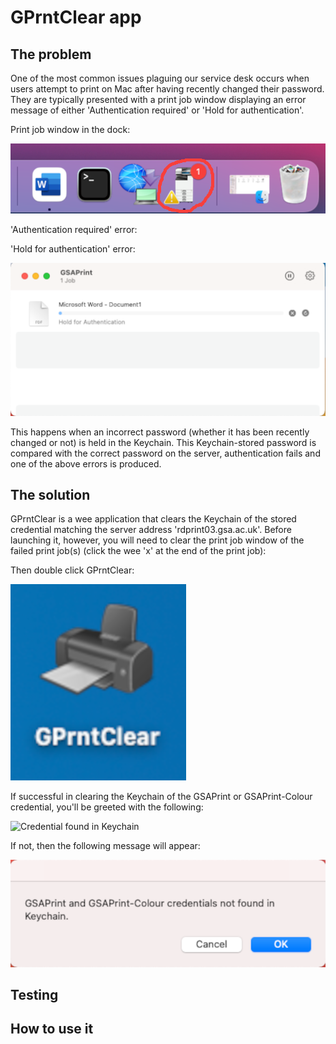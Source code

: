 # GPrntClear app

## The problem

One of the most common issues plaguing our service desk occurs when users attempt to print on Mac after having recently changed their password. They are typically presented with a print job window displaying an error message of either 'Authentication required' or 'Hold for authentication'.

Print job window in the dock:

![Print job in print job window in dock](images/print_job_in_window_in_dock.png?raw=true)


'Authentication required' error:




'Hold for authentication' error:

![Hold for authentication printing error](images/hold_for_authentication.png?raw=true)


This happens when an incorrect password (whether it has been recently changed or not) is held in the Keychain. This Keychain-stored password is compared with the correct password on the server, authentication fails and one of the above errors is produced.


## The solution

GPrntClear is a wee application that clears the Keychain of the stored credential matching the server address 'rdprint03.gsa.ac.uk'. Before launching it, however, you will need to clear the print job window of the failed print job(s) (click the wee 'x' at the end of the print job):




Then double click GPrntClear:

![GPrntClear icon](images/GPrntClear_icon.png?raw=true)


If successful in clearing the Keychain of the GSAPrint or GSAPrint-Colour credential, you'll be greeted with the following:

![Credential found in Keychain](images/credential_found_in_keychain?raw=true)


If not, then the following message will appear:

![Credential not found in Keychain](images/credential_not_found_in_keychain.png?raw=true)


## Testing


## How to use it

